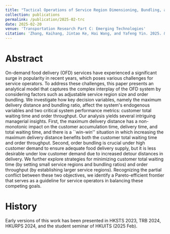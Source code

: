 ```yaml
---
title: "Tactical Operations of Service Region Dimensioning, Bundling, and Matching for On-Demand Food Delivery Services"
collection: publications
permalink: /publication/2025-02-trc
date: 2025-02-20
venue: 'Transportation Research Part C: Emerging Technologies'
citation: 'Zhang, Kaihang, Jintao Ke, Hai Wang, and Yafeng Yin. 2025. &quot;Tactical Operations of Service Region Dimensioning, Bundling, and Matching for On-Demand Food Delivery Services.&quot; <i>Transportation Research Part C: Emerging Technologies</i> 174 (May): 105069. https://doi.org/10.1016/j.trc.2025.105069.'
---
```


# Abstract
On-demand food delivery (OFD) services have experienced a significant surge in popularity in recent years, which poses various challenges for service operators. To address these challenges, this paper presents an analytical model that captures the complex interplay of the OFD system by considering factors such as adjustable service region size and order bundling. We investigate how key decision variables, namely the maximum delivery distance and bundling ratio, affect the system's endogenous variables and two critical system performance metrics: customer total waiting time and order throughput. Our analysis yields several intriguing managerial insights. First, the maximum delivery distance has a non-monotonic impact on the customer accumulation time, delivery time, and total waiting time, and there is a ``win-win'' situation in which increasing the maximum delivery distance benefits both the customer total waiting time and order throughput. Second, order bundling is crucial under high customer demand to ensure adequate food delivery supply, but it is less desirable under low customer demand due to increased detour distances in delivery. We further explore strategies for minimizing customer total waiting time (by setting small service regions and bundling ratios) and order throughput (by establishing larger service regions). Recognizing the partial conflict between these two objectives, we identify a Pareto-efficient frontier that serves as a guideline for service operators in balancing these competing goals.

# History
Early versions of this work has been presented in HKSTS 2023, TRB 2024, HKURPS 2024, and the student seminar of HKUITS (2025 Feb).
